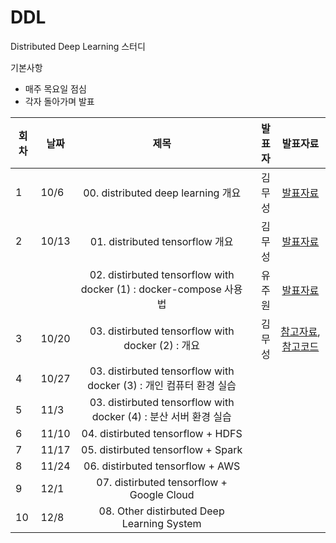 # DDL
Distributed Deep Learning 스터디

기본사항
* 매주 목요일 점심
* 각자 돌아가며 발표



| 회차 | 날짜  | 제목                                                       | 발표자 |  발표자료      |
|------| ----- |:----------------------------------------------------------:| ------:|:-------------: |
|  1   | 10/6  | 00. distributed deep learning 개요                          | 김무성 | [발표자료](http://nbviewer.jupyter.org/github/KonanAcademy/DDL/blob/master/presentation/00_intro_distributed_deep_learning/00_distributed_deep_learning.ipynb)  |
|  2   | 10/13 | 01. distributed tensorflow 개요                             | 김무성 | [발표자료](http://nbviewer.jupyter.org/github/KonanAcademy/DDL/blob/master/presentation/01_intro_distributed_tensorflow/01_Intro_dist_tf.ipynb)  |
|     |  | 02. distirbuted tensorflow with docker (1) : docker-compose 사용법 | 유주원 | [발표자료](http://yujuwon.tistory.com/entry/Docker-Compose) |
|  3   | 10/20 | 03. distirbuted tensorflow with docker (2) : 개요 | 김무성 | [참고자료](https://github.com/bwahn/tensorflow-kr-docker), [참고코드](https://github.com/bwahn/tensorflow-kr-docker)  |
|  4   | 10/27 | 03. distirbuted tensorflow with docker (3) : 개인 컴퓨터 환경 실습  |  |   |
|  5   | 11/3 | 03. distirbuted tensorflow with docker (4) : 분산 서버 환경 실습   |   |   |
|  6   | 11/10  | 04. distirbuted tensorflow + HDFS   |   |   |
|  7   | 11/17 | 05. distirbuted tensorflow + Spark  |   |   |
|  8   | 11/24 | 06. distirbuted tensorflow + AWS  |   |   |
|  9   | 12/1 | 07. distirbuted tensorflow + Google Cloud  |   |   |
|  10   | 12/8  | 08. Other distirbuted Deep Learning System  |   |   |
